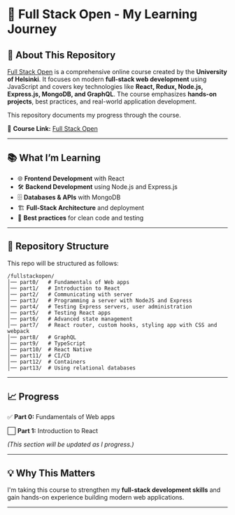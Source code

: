 # 🚀 Full Stack Open - My Learning Journey



## 📌 About This Repository

[Full Stack Open](https://fullstackopen.com/en/) is a comprehensive online course created by the **University of Helsinki**. It focuses on modern **full-stack web development** using JavaScript and covers key technologies like **React, Redux, Node.js, Express.js, MongoDB, and GraphQL**. The course emphasizes **hands-on projects**, best practices, and real-world application development.

This repository documents my progress through the course.

🔗 **Course Link:** [Full Stack Open](https://fullstackopen.com/en/)

---

## 📚 What I’m Learning

- 🌐 **Frontend Development** with React
- 🛠️ **Backend Development** using Node.js and Express.js
- 🗄️ **Databases & APIs** with MongoDB
- 🏗️ **Full-Stack Architecture** and deployment
- 📝 **Best practices** for clean code and testing

---

## 📁 Repository Structure

This repo will be structured as follows:

```
/fullstackopen/
│── part0/   # Fundamentals of Web apps
│── part1/   # Introduction to React
│── part2/   # Communicating with server
│── part3/   # Programming a server with NodeJS and Express
│── part4/   # Testing Express servers, user administration
│── part5/   # Testing React apps
│── part6/   # Advanced state management
│── part7/   # React router, custom hooks, styling app with CSS and webpack
│── part8/   # GraphQL
│── part9/   # TypeScript
│── part10/  # React Native
│── part11/  # CI/CD
│── part12/  # Containers
│── part13/  # Using relational databases
```

---

## 📈 Progress

✅ **Part 0:** Fundamentals of Web apps

⬜ **Part 1:** Introduction to React

*(This section will be updated as I progress.)*

---

## 💡 Why This Matters

I'm taking this course to strengthen my **full-stack development skills** and gain hands-on experience building modern web applications.&#x20;

---

